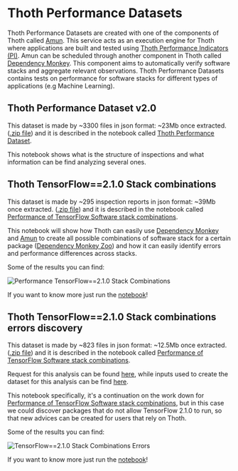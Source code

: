 # Thoth Performance Datasets

Thoth Performance Datasets are created with one of the components of Thoth called [Amun](https://github.com/thoth-station/amun-api).
This service acts as an execution engine for Thoth where applications are built and tested using [Thoth Performance Indicators (PI)](https://github.com/thoth-station/performance).
Amun can be scheduled through another component in Thoth called [Dependency Monkey](https://github.com/thoth-station/adviser/blob/master/docs/source/dependency_monkey.rst).
This component aims to automatically verify software stacks and aggregate relevant observations.
Thoth Performance Datasets contains tests on performance for software stacks for different types of applications (e.g Machine Learning).

## Thoth Performance Dataset v2.0

This dataset is made by ~3300 files in json format: ~23Mb once extracted.
([.zip file](https://github.com/thoth-station/datasets/blob/master/notebooks/thoth-performance-dataset/thoth-performance-dataset-v1.0.zip))
and it is described in the notebook called [Thoth Performance Dataset](https://github.com/thoth-station/datasets/blob/master/notebooks/thoth-performance-dataset/ThothPerformanceDataset.ipynb).

This notebook shows what is the structure of inspections and what information can be find analyzing several ones.

## Thoth TensorFlow==2.1.0 Stack combinations

This dataset is made by ~295 inspection reports in json format: ~39Mb once extracted.
([.zip file](https://github.com/thoth-station/datasets/blob/master/notebooks/thoth-performance-dataset/thoth-performance-dataset-v1.0.zip))
and it is described in the notebook called [Performance of TensorFlow Software stack combinations](https://github.com/thoth-station/datasets/blob/master/notebooks/thoth-performance-dataset/PerformanceTensorFlow2.1.0SoftwareStackCombinations.ipynb).

This notebook will show how Thoth can easily use [Dependency Monkey](https://github.com/thoth-station/adviser/blob/master/docs/source/dependency_monkey.rst)
and [Amun](https://github.com/thoth-station/amun-api) to create all possible combinations of software stack for a certain package
([Dependency Monkey Zoo](https://github.com/thoth-station/dependency-monkey-zoo)) and how it can easily identify errors and performance differences across stacks.

Some of the results you can find:

![Performance TensorFlow==2.1.0 Stack Combinations](https://raw.githubusercontent.com/thoth-station/datasets/master/notebooks/thoth-performance-dataset/images/TF2.1.0Performance2DPlot.png)

If you want to know more just run the [notebook](https://github.com/thoth-station/datasets/blob/master/notebooks/thoth-performance-dataset/PerformanceTensorFlow2.1.0SoftwareStackCombinations.ipynb)!

## Thoth TensorFlow==2.1.0 Stack combinations errors discovery

This dataset is made by ~823 files in json format: ~12.5Mb once extracted.
([.zip file](https://github.com/thoth-station/datasets/blob/master/notebooks/thoth-performance-dataset/thoth-performance-dataset-v1.0.zip))
and it is described in the notebook called [Performance of TensorFlow Software stack combinations](https://github.com/thoth-station/datasets/blob/master/notebooks/thoth-performance-dataset/PerformanceTensorFlow2.1.0SoftwareStackCombinationsErrors.ipynb).

Request for this analysis can be found [here](https://github.com/thoth-station/datasets/issues/16), while inputs used to create the dataset for this analysis can be find [here](https://github.com/thoth-station/dependency-monkey-zoo/tree/master/tensorflow/inspection-2020-09-08.1).

This notebook specifically, it's a continuation on the work down for [Performance of TensorFlow Software stack combinations](https://github.com/thoth-station/datasets/blob/master/notebooks/thoth-performance-dataset/PerformanceTensorFlow2.1.0SoftwareStackCombinations.ipynb), but in this case we could discover packages that do not allow TensorFlow 2.1.0 to run,
so that new advices can be created for users that rely on Thoth.

Some of the results you can find:

![TensorFlow==2.1.0 Stack Combinations Errors](https://raw.githubusercontent.com/thoth-station/datasets/master/notebooks/thoth-performance-dataset/images/TF2.1.0PerformanceSoftwareStackCombinationsErrors.png)

If you want to know more just run the [notebook](https://github.com/thoth-station/datasets/blob/master/notebooks/thoth-performance-dataset/PerformanceTensorFlow2.1.0SoftwareStackCombinationsErrors.ipynb)!
